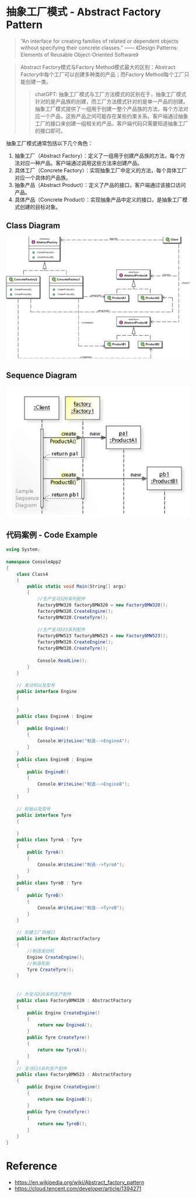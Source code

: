 # 抽象工厂模式 - Abstract Factory Pattern

> “An interface for creating families of related or dependent objects without specifying their concrete classes.” —— 《Design Patterns: Elements of Reusable Object-Oriented Software》

> Abstract Factory模式与Factory Method模式最大的区别：Abstract Factory中每个工厂可以创建多种类的产品；而Factory Method每个工厂只能创建一类。
>
> > chatGPT: 抽象工厂模式与工厂方法模式的区别在于，抽象工厂模式针对的是产品族的创建，而工厂方法模式针对的是单一产品的创建。抽象工厂模式提供了一组用于创建一整个产品族的方法，每个方法对应一个产品，这些产品之间可能存在某些约束关系。客户端通过抽象工厂的接口来创建一组相关的产品，客户端代码只需要知道抽象工厂的接口即可。

抽象工厂模式通常包括以下几个角色：

1. 抽象工厂（Abstract Factory）：定义了一组用于创建产品族的方法，每个方法对应一种产品。客户端通过调用这些方法来创建产品。
2. 具体工厂（Concrete Factory）：实现抽象工厂中定义的方法，每个具体工厂对应一个具体的产品族。
3. 抽象产品（Abstract Product）：定义了产品的接口，客户端通过该接口访问产品。
4. 具体产品（Concrete Product）：实现抽象产品中定义的接口，是抽象工厂模式创建的目标对象。

## Class Diagram

![image-20230227222346501](./.images/image-20230227222346501.png)

## Sequence Diagram

![image-20230227222400387](./.images/image-20230227222400387.png)



## 代码案例 - Code Example

```c#
using System;

namespace ConsoleApp2
{
    class Class4
    {
        public static void Main(String[] args)
        {
            //生产宝马320系列配件
            FactoryBMW320 factoryBMW320 = new FactoryBMW320();
            factoryBMW320.CreateEngine();
            factoryBMW320.CreateTyre();

            //生产宝马523系列配件  
            FactoryBMW523 factoryBMW523 = new FactoryBMW523();
            factoryBMW320.CreateEngine();
            factoryBMW320.CreateTyre();

            Console.ReadLine();
        }
    }

    // 发动机以及型号  
    public interface Engine
    {

    }
    public class EngineA : Engine
    {
        public EngineA()
        {
            Console.WriteLine("制造-->EngineA");
        }
    }
    public class EngineB : Engine
    {
        public EngineB()
        {
            Console.WriteLine("制造-->EngineB");
        }
    }

    // 轮胎以及型号  
    public interface Tyre
    {

    }
    public class TyreA : Tyre
    {
        public TyreA()
        {
            Console.WriteLine("制造-->TyreA");
        }
    }
    public class TyreB : Tyre
    {
        public TyreB()
        {
            Console.WriteLine("制造-->TyreB");
        }
    }

    // 创建工厂的接口  
    public interface AbstractFactory
    {
        //制造发动机
        Engine CreateEngine();
        //制造轮胎 
        Tyre CreateTyre();
    }


    // 为宝马320系列生产配件
    public class FactoryBMW320 : AbstractFactory
    {
        public Engine CreateEngine()
        {
            return new EngineA();
        }
        public Tyre CreateTyre()
        {
            return new TyreA();
        }
    }
    // 宝马523系列生产配件
    public class FactoryBMW523 : AbstractFactory
    {
        public Engine CreateEngine()
        {
            return new EngineB();
        }
        public Tyre CreateTyre()
        {
            return new TyreB();
        }
    }
}
```

# Reference

* https://en.wikipedia.org/wiki/Abstract_factory_pattern
* https://cloud.tencent.com/developer/article/1394271